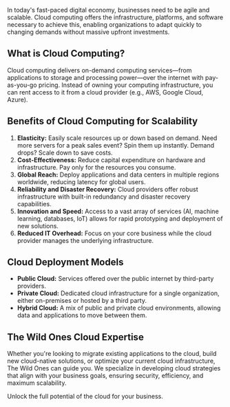 In today's fast-paced digital economy, businesses need to be agile and scalable. Cloud computing offers the infrastructure, platforms, and software necessary to achieve this, enabling organizations to adapt quickly to changing demands without massive upfront investments.

## What is Cloud Computing?

Cloud computing delivers on-demand computing services—from applications to storage and processing power—over the internet with pay-as-you-go pricing. Instead of owning your computing infrastructure, you can rent access to it from a cloud provider (e.g., AWS, Google Cloud, Azure).

## Benefits of Cloud Computing for Scalability

1.  **Elasticity:** Easily scale resources up or down based on demand. Need more servers for a peak sales event? Spin them up instantly. Demand drops? Scale down to save costs.
2.  **Cost-Effectiveness:** Reduce capital expenditure on hardware and infrastructure. Pay only for the resources you consume.
3.  **Global Reach:** Deploy applications and data centers in multiple regions worldwide, reducing latency for global users.
4.  **Reliability and Disaster Recovery:** Cloud providers offer robust infrastructure with built-in redundancy and disaster recovery capabilities.
5.  **Innovation and Speed:** Access to a vast array of services (AI, machine learning, databases, IoT) allows for rapid prototyping and deployment of new solutions.
6.  **Reduced IT Overhead:** Focus on your core business while the cloud provider manages the underlying infrastructure.

## Cloud Deployment Models

* **Public Cloud:** Services offered over the public internet by third-party providers.
* **Private Cloud:** Dedicated cloud infrastructure for a single organization, either on-premises or hosted by a third party.
* **Hybrid Cloud:** A mix of public and private cloud environments, allowing data and applications to move between them.

## The Wild Ones Cloud Expertise

Whether you're looking to migrate existing applications to the cloud, build new cloud-native solutions, or optimize your current cloud infrastructure, The Wild Ones can guide you. We specialize in developing cloud strategies that align with your business goals, ensuring security, efficiency, and maximum scalability.

Unlock the full potential of the cloud for your business.

